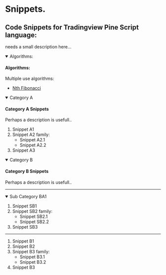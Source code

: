 # Snippets.

## Code Snippets for Tradingview Pine Script language:
needs a small description here...  

<details open>
  <!-- leave a blank line after summary -->
  <summary>Algorithms:</summary>
  
  #### Algorithms:
  Multiple use algorithms:  
  * [Nth Fibonacci](https://github.com/ricardosantos79/pine-utils/blob/master/snippets/category/algorithm/nth_fibonacci.md#function-to-find-nth-fibonacci)
</details>

<details open>
  <!-- leave a blank line after summary -->
  <summary>Category A</summary>
  
  #### Category A Snippets
  Perhaps a description is usefull..
  1. Snippet A1
  2. Snippet A2 family:
     * Snippet A2.1
     * Snippet A2.2
  3. Snippet A3
</details>

<details open>
  <!-- leave a blank line after summary -->
  <summary>Category B</summary>
  
  #### Category B Snippets
  Perhaps a description is usefull..
  
  ***
  
<details open>
  <!-- leave a blank line after summary -->
  <summary>Sub Category BA1</summary>
  
  1. Snippet SB1
  2. Snippet SB2 family:
     * Snippet SB2.1
     * Snippet SB2.2
  3. Snippet SB3
</details>
  
  ***
  
  1. Snippet B1
  2. Snippet B2
  3. Snippet B3 family:
     * Snippet B3.1
     * Snippet B3.2
  4. Snippet B3
</details>
